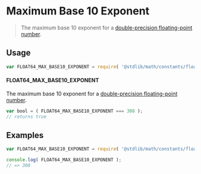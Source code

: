 # Maximum Base 10 Exponent

> The maximum base 10 exponent for a [double-precision floating-point number][ieee754].

<section class="usage">

## Usage

<!-- eslint-disable id-length -->

``` javascript
var FLOAT64_MAX_BASE10_EXPONENT = require( '@stdlib/math/constants/float64-max-base10-exponent' );
```

#### FLOAT64_MAX_BASE10_EXPONENT

The maximum base 10 exponent for a [double-precision floating-point number][ieee754].

``` javascript
var bool = ( FLOAT64_MAX_BASE10_EXPONENT === 308 );
// returns true
```

</section>

<!-- /.usage -->


<section class="examples">

## Examples

<!-- TODO: better example -->

<!-- eslint-disable id-length -->

``` javascript
var FLOAT64_MAX_BASE10_EXPONENT = require( '@stdlib/math/constants/float64-max-base10-exponent' );

console.log( FLOAT64_MAX_BASE10_EXPONENT );
// => 308
```

</section>

<!-- /.examples -->


<section class="links">

[ieee754]: https://en.wikipedia.org/wiki/IEEE_754-1985

</section>

<!-- /.links -->
